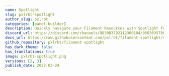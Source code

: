 ```yaml
---
name: Spotlight
slug: pxlrbt-spotlight
author_slug: pxlrbt
categories: [panel-builder]
description: Quickly navigate your Filament Resources with Spotlight functionality.
discord_url: https://discord.com/channels/883083792112300104/956303578677534730
docs_url: https://raw.githubusercontent.com/pxlrbt/filament-spotlight/main/readme.md
github_repository: pxlrbt/filament-spotlight
has_dark_theme: false
has_translations: true
image: pxlrbt-spotlight.png
versions: [2, 3]
publish_date: 2022-03-24
---
```

